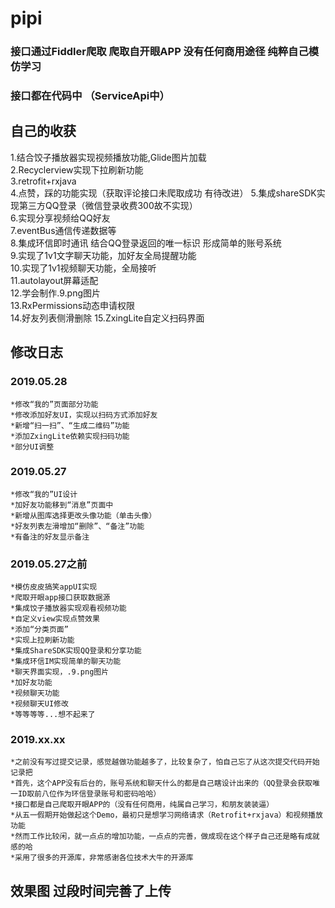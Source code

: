 # pipi

### 接口通过Fiddler爬取 爬取自开眼APP 没有任何商用途径 纯粹自己模仿学习
### 接口都在代码中 （ServiceApi中）

## 自己的收获  
  1.结合饺子播放器实现视频播放功能,Glide图片加载  
  2.Recyclerview实现下拉刷新功能  
  3.retrofit+rxjava  
  4.点赞，踩的功能实现（获取评论接口未爬取成功 有待改进） 
  5.集成shareSDK实现第三方QQ登录（微信登录收费300故不实现）  
  6.实现分享视频给QQ好友  
  7.eventBus通信传递数据等  
  8.集成环信即时通讯 结合QQ登录返回的唯一标识 形成简单的账号系统  
  9.实现了1v1文字聊天功能，加好友全局提醒功能   
  10.实现了1v1视频聊天功能，全局接听    
  11.autolayout屏幕适配  
  12.学会制作.9.png图片  
  13.RxPermissions动态申请权限  
  14.好友列表侧滑删除
  15.ZxingLite自定义扫码界面
  
## 修改日志

### 2019.05.28
    *修改“我的”页面部分功能
    *修改添加好友UI，实现以扫码方式添加好友
    *新增“扫一扫”、“生成二维码”功能
    *添加ZxingLite依赖实现扫码功能
    *部分UI调整

### 2019.05.27
    *修改“我的”UI设计
    *加好友功能移到“消息”页面中
    *新增从图库选择更改头像功能（单击头像）
    *好友列表左滑增加“删除”、“备注”功能
    *有备注的好友显示备注

### 2019.05.27之前
    *模仿皮皮搞笑appUI实现
    *爬取开眼app接口获取数据源
    *集成饺子播放器实现观看视频功能
    *自定义view实现点赞效果
    *添加“分类页面”
    *实现上拉刷新功能
    *集成ShareSDK实现QQ登录和分享功能
    *集成环信IM实现简单的聊天功能
    *聊天界面实现，.9.png图片
    *加好友功能
    *视频聊天功能
    *视频聊天UI修改
    *等等等等...想不起来了

### 2019.xx.xx
    *之前没有写过提交记录，感觉越做功能越多了，比较复杂了，怕自己忘了从这次提交代码开始记录把
    *首先，这个APP没有后台的，账号系统和聊天什么的都是自己瞎设计出来的（QQ登录会获取唯一ID取前八位作为环信登录账号和密码哈哈）
    *接口都是自己爬取开眼APP的（没有任何商用，纯属自己学习，和朋友装装逼）
    *从五一假期开始做起这个Demo，最初只是想学习网络请求（Retrofit+rxjava）和视频播放功能
    *然而工作比较闲，就一点点的增加功能，一点点的完善，做成现在这个样子自己还是略有成就感的哈
    *采用了很多的开源库，非常感谢各位技术大牛的开源库
    
## 效果图 过段时间完善了上传
